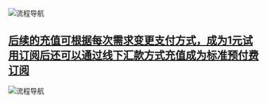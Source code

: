 <properties
	pageTitle="Azure 1元试用申请和注册指南"
    description=""
    services=""
    documentationCenter=""
    authors=""
    manager=""
    editor=""
    tags=""
	disableRightNav="true"/>

<tags ms.service="multiple" ms.date="" wacn.date="" wacn.lang="cn"/>


![流程导航](//wacndevelop.blob.core.chinacloudapi.cn/marketing-resource/css/images/pricing/billing/azure-1rmb-trial-application-and-signup/1RMB0906.jpg)

## [后续的充值可根据每次需求变更支付方式，成为1元试用订阅后还可以通过线下汇款方式充值成为标准预付费订阅](/pricing/billing/azure-wire-transfer-pia-new/)

![流程导航](//wacndevelop.blob.core.chinacloudapi.cn/marketing-resource/css/images/pricing/billing/azure-1rmb-trial-application-and-signup/1RMB0906-2.jpg)

 
 

